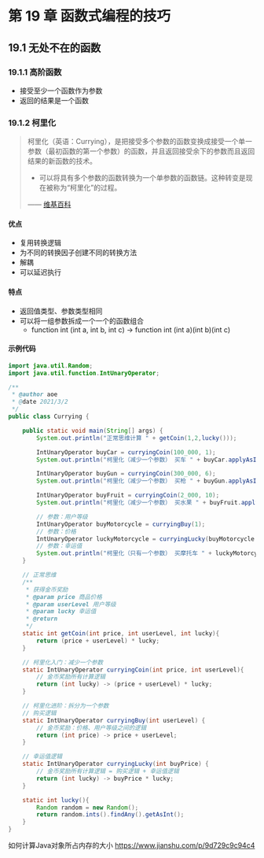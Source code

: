 # 第 19 章 函数式编程的技巧

## 19.1 无处不在的函数

### 19.1.1 高阶函数

- 接受至少一个函数作为参数
- 返回的结果是一个函数

### 19.1.2 柯里化

> 柯里化（英语：Currying），是把接受多个参数的函数变换成接受一个单一参数（最初函数的第一个参数）的函数，并且返回接受余下的参数而且返回结果的新函数的技术。
> 
> - 可以将具有多个参数的函数转换为一个单参数的函数链。这种转变是现在被称为“柯里化”的过程。
> 
> —— [维基百科](https://zh.wikipedia.org/wiki/%E6%9F%AF%E9%87%8C%E5%8C%96)

#### 优点

- 复用转换逻辑
- 为不同的转换因子创建不同的转换方法
- 解耦
- 可以延迟执行

#### 特点

- 返回值类型、参数类型相同
- 可以将一组参数拆成一个一个的函数组合
  - function int (int a, int b, int c) -> function int (int a)(int b)(int c)

#### 示例代码

```java
import java.util.Random;
import java.util.function.IntUnaryOperator;

/**
 * @author aoe
 * @date 2021/3/2
 */
public class Currying {

    public static void main(String[] args) {
        System.out.println("正常思维计算 " + getCoin(1,2,lucky()));

        IntUnaryOperator buyCar = curryingCoin(100_000, 1);
        System.out.println("柯里化（减少一个参数） 买车 " + buyCar.applyAsInt(lucky()));

        IntUnaryOperator buyGun = curryingCoin(300_000, 6);
        System.out.println("柯里化（减少一个参数） 买枪 " + buyGun.applyAsInt(lucky()));

        IntUnaryOperator buyFruit = curryingCoin(2_000, 10);
        System.out.println("柯里化（减少一个参数） 买水果 " + buyFruit.applyAsInt(lucky()));

        // 参数：用户等级
        IntUnaryOperator buyMotorcycle = curryingBuy(1);
        // 参数：价格
        IntUnaryOperator luckyMotorcycle = curryingLucky(buyMotorcycle.applyAsInt(555_000));
        // 参数：幸运值
        System.out.println("柯里化（只有一个参数） 买摩托车 " + luckyMotorcycle.applyAsInt(lucky()));
    }

    // 正常思维
    /**
     * 获得金币奖励
     * @param price 商品价格
     * @param userLevel 用户等级
     * @param lucky 幸运值
     * @return
     */
    static int getCoin(int price, int userLevel, int lucky){
        return (price + userLevel) * lucky;
    }

    // 柯里化入门：减少一个参数
    static IntUnaryOperator curryingCoin(int price, int userLevel){
        // 金币奖励所有计算逻辑
        return (int lucky) -> (price + userLevel) * lucky;
    }

    // 柯里化进阶：拆分为一个参数
    // 购买逻辑
    static IntUnaryOperator curryingBuy(int userLevel) {
        // 金币奖励：价格、用户等级之间的逻辑
        return (int price) -> price + userLevel;
    }

    // 幸运值逻辑
    static IntUnaryOperator curryingLucky(int buyPrice) {
        // 金币奖励所有计算逻辑 = 购买逻辑 + 幸运值逻辑
        return (int lucky) -> buyPrice * lucky;
    }

    static int lucky(){
        Random random = new Random();
        return random.ints().findAny().getAsInt();
    }
}
```

如何计算Java对象所占内存的大小 https://www.jianshu.com/p/9d729c9c94c4